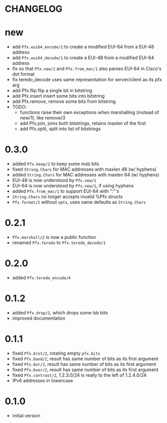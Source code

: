 # CHANGELOG

# new
- add `Pfx.eui64_encode/1` to create a modified EUI-64 from a EUI-48 address
- add `Pfx.eui64_decode/1` to create a EUI-48 from a modified EUI-64 address
- fix so that `Pfx.new/1` and `Pfx.from_mac/1` also parses EUI-64 in Cisco's dot format
- fix teredo_decode uses same representation for server/client as its pfx arg
- add Pfx.flip    flip a single bit in bitstring
- add Pfx.insert  insert some bits into bitstring
- add Pfx.remove, remove some bits from bitstring
- TODO:
  - functions raise their own exceptions when marshalling (instead of new/1), like remove/3
  - add Pfx.join,   joins both bitstrings, retains maxlen of the first
  - add Pfx.split,  split into list of bitstrings

# 0.3.0
- added `Pfx.keep/2` to keep some msb bits
- fixed `String.Chars` for MAC addresses with maxlen 48 (w/ hyphens)
- added `String.Chars` for MAC addresses with maxlen 64 (w/ hyphens)
- EUI-48 is now understood by `Pfx.new/1`
- EUI-64 is now understood by `Pfx.new/1`, if using hyphens
- added `Pfx.from_mac/1` to support EUI-64 with ":"'s
- `String.Chars` no longer accepts invalid %Pfx structs
- `Pfx.format/2` without `opts`, uses same defaults as `String.Chars`

# 0.2.1
- `Pfx.marshall/2` is now a public function
- renamed `Pfx.teredo` to `Pfx.teredo_decode/1`

# 0.2.0
- added `Pfx.teredo_encode/4`

# 0.1.2
- added `Pfx.drop/2`, which drops some lsb bits
- improved documentation

# 0.1.1
- fixed `Pfx.brot/2`, rotating empty `pfx.bits`
- fixed `Pfx.band/2`, result has same number of bits as its first argument
- fixed `Pfx.bor/2`, result has same number of bits as its first argument
- fixed `Pfx.bxor/2`, result has same number of bits as its first argument
- fixed `Pfx.contrast/2`, 1.2.3.0/24 is really to the left of 1.2.4.0/24
- IPv6 addresses in lowercase

# 0.1.0
- initial version

